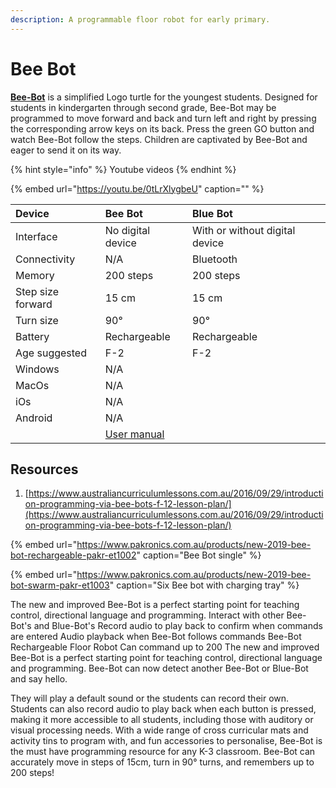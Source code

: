 ```yaml
---
description: A programmable floor robot for early primary.
---
```


# Bee Bot

[**Bee-Bot**](https://www.pakronics.com.au/products/new-2019-bee-bot-rechargeable-pakr-et1002) is a simplified Logo turtle for the youngest students. Designed for students in kindergarten through second grade, Bee-Bot may be programmed to move forward and back and turn left and right by pressing the corresponding arrow keys on its back. Press the green GO button and watch Bee-Bot follow the steps. Children are captivated by Bee-Bot and eager to send it on its way.

{% hint style="info" %}
Youtube videos
{% endhint %}

{% embed url="https://youtu.be/0tLrXlygbeU" caption="" %}

| Device | Bee Bot | Blue Bot |
| :--- | :--- | :--- |
| Interface | No digital device | With or without digital device |
| Connectivity | N/A | Bluetooth |
| Memory | 200 steps | 200 steps |
| Step size forward | 15 cm | 15 cm |
| Turn size | 90° | 90° |
| Battery | Rechargeable | Rechargeable |
| Age suggested | F-2 | F-2 |
| Windows | N/A |  |
| MacOs | N/A |  |
| iOs | N/A |  |
| Android | N/A |  |
|  | [User manual](https://www.tts-international.com/on/demandware.static/-/Sites-TTSGroupE-commerceMaster/default/dwab617cae/images/document/IT10077%20Bee-Bot%20Manual.pdf) |  |

## Resources

1. [https://www.australiancurriculumlessons.com.au/2016/09/29/introduction-programming-via-bee-bots-f-12-lesson-plan/](https://www.australiancurriculumlessons.com.au/2016/09/29/introduction-programming-via-bee-bots-f-12-lesson-plan/)

{% embed url="https://www.pakronics.com.au/products/new-2019-bee-bot-rechargeable-pakr-et1002" caption="Bee Bot single" %}

{% embed url="https://www.pakronics.com.au/products/new-2019-bee-bot-swarm-pakr-et1003" caption="Six Bee bot with charging tray" %}

The new and improved Bee-Bot is a perfect starting point for teaching control, directional language and programming. Interact with other Bee-Bot's and Blue-Bot's Record audio to play back to confirm when commands are entered Audio playback when Bee-Bot follows commands Bee-Bot Rechargeable Floor Robot Can command up to 200 The new and improved Bee-Bot is a perfect starting point for teaching control, directional language and programming. Bee-Bot can now detect another Bee-Bot or Blue-Bot and say hello.

They will play a default sound or the students can record their own. Students can also record audio to play back when each button is pressed, making it more accessible to all students, including those with auditory or visual processing needs. With a wide range of cross curricular mats and activity tins to program with, and fun accessories to personalise, Bee-Bot is the must have programming resource for any K-3 classroom. Bee-Bot can accurately move in steps of 15cm, turn in 90° turns, and remembers up to 200 steps!

